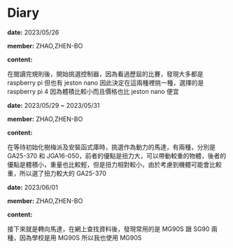 # Diary
**date:** 2023/05/26

**member:** ZHAO,ZHEN-BO

**content:**

在閱讀完規則後，開始挑選控制器，因為看過歷屆的比賽，發現大多都是 raspberry pi 但也有 jeston nano 因此決定在這兩種裡挑一種，選擇的是 raspberry pi 4 因為體積比較小而且價格也比 jeston nano 便宜

**date:** 2023/05/29 ~ 2023/05/31

**member:** ZHAO,ZHEN-BO

**content:**

在等待初始化樹梅派及安裝函式庫時，挑選作為動力的馬達，有兩種，分別是 GA25-370 和 JGA16-050，前者的優點是扭力大，可以帶動較重的物體，後者的優點是體積小，重量也比較輕，但是扭力相對較小，由於考慮到機體可能會比較重，所以選了扭力較大的 GA25-370 

**date:** 2023/06/01

**member:** ZHAO,ZHEN-BO

**content:**

接下來就是轉向馬達，在網上查找資料後，發現常用的是 MG90S 跟 SG90 兩種，因為學校是用 MG90S 所以我也使用 MG90S 
